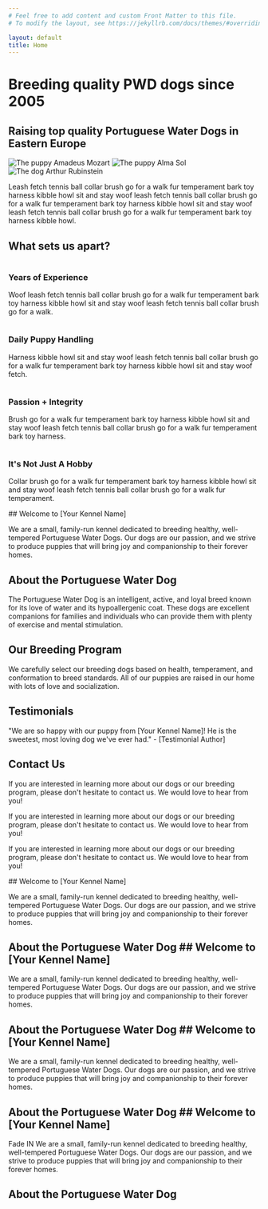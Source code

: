 ```yaml
---
# Feel free to add content and custom Front Matter to this file.
# To modify the layout, see https://jekyllrb.com/docs/themes/#overriding-theme-defaults

layout: default
title: Home
---
```


<div class="hero-image parralax" style="background-image: url('assets/hero_image.jpeg')">
  <div class="hero-text">
    <h1>Breeding quality PWD dogs since 2005</h1>
  </div>
</div>

<div class="wrapper">
  <section class="three-column-section">
    <h2 class="section-title fade-in-section">Raising top quality Portuguese Water Dogs in Eastern Europe</h2>
    <div class="image-container">
      <img src="assets/home_image1.jpg" alt="The puppy Amadeus Mozart" class="square-image">
      <img src="assets/home_image2.jpg" alt="The puppy Alma Sol" class="square-image">
      <img src="assets/home_image3.jpg" alt="The dog Arthur Rubinstein" class="square-image">
    </div>
    <p class="fade-in-section">
      Leash fetch tennis ball collar brush go for a walk fur temperament bark toy harness kibble howl sit and stay woof leash fetch tennis ball collar brush go for a walk fur temperament bark toy harness kibble howl sit and stay woof leash fetch tennis ball collar brush go for a walk fur temperament bark toy harness kibble howl.
    </p>
  </section>
</div>

<div class="wrapper">
    <h2>What sets us apart?</h2>
    <div class="container">
        <div class="column">
            <h3>Years of Experience</h3>
            <p>Woof leash fetch tennis ball collar brush go for a walk fur temperament bark toy harness kibble howl sit and stay woof leash fetch tennis ball collar brush go for a walk.</p>
        </div>
        <div class="column">
            <h3>Daily Puppy Handling</h3>
            <p>Harness kibble howl sit and stay woof leash fetch tennis ball collar brush go for a walk fur temperament bark toy harness kibble howl sit and stay woof fetch.</p>
        </div>
        <div class="column">
            <h3>Passion + Integrity</h3>
            <p>Brush go for a walk fur temperament bark toy harness kibble howl sit and stay woof leash fetch tennis ball collar brush go for a walk fur temperament bark toy harness.</p>
        </div>
        <div class="column">
            <h3>It's Not Just A Hobby</h3>
            <p>Collar brush go for a walk fur temperament bark toy harness kibble howl sit and stay woof leash fetch tennis ball collar brush go for a walk fur temperament.</p>
        </div>
    </div>
</div>


<div class="wrapper">
   ## Welcome to [Your Kennel Name]
  
   <p> We are a small, family-run kennel dedicated to breeding healthy, well-tempered Portuguese Water Dogs. Our dogs are our passion, and we strive to produce puppies that will bring joy and companionship to their forever homes. </p>

   ## About the Portuguese Water Dog
   
   <p>The Portuguese Water Dog is an intelligent, active, and loyal breed known for its love of water and its hypoallergenic coat. These dogs are excellent companions for families and individuals who can provide them with plenty of exercise and mental stimulation.</p>
  
   ## Our Breeding Program
  
   <p>We carefully select our breeding dogs based on health, temperament, and conformation to breed standards. All of our puppies are raised in our home with lots of love and socialization.</p>

   ## Testimonials

   <p>"We are so happy with our puppy from [Your Kennel Name]! He is the sweetest, most loving dog we've ever had." - [Testimonial Author]</p>

   ## Contact Us
  
   <p>If you are interested in learning more about our dogs or our breeding program, please don't hesitate to contact us. We would love to hear from you!</p>

<p>If you are interested in learning more about our dogs or our breeding program, please don't hesitate to contact us. We would love to hear from you!</p>

   <p>If you are interested in learning more about our dogs or our breeding program, please don't hesitate to contact us. We would love to hear from you!</p>
   ## Welcome to [Your Kennel Name]
  
   <p> We are a small, family-run kennel dedicated to breeding healthy, well-tempered Portuguese Water Dogs. Our dogs are our passion, and we strive to produce puppies that will bring joy and companionship to their forever homes. </p>

   ## About the Portuguese Water Dog   ## Welcome to [Your Kennel Name]
  
   <p> We are a small, family-run kennel dedicated to breeding healthy, well-tempered Portuguese Water Dogs. Our dogs are our passion, and we strive to produce puppies that will bring joy and companionship to their forever homes. </p>

   ## About the Portuguese Water Dog   ## Welcome to [Your Kennel Name]
  
   <p> We are a small, family-run kennel dedicated to breeding healthy, well-tempered Portuguese Water Dogs. Our dogs are our passion, and we strive to produce puppies that will bring joy and companionship to their forever homes. </p>

   ## About the Portuguese Water Dog   ## Welcome to [Your Kennel Name]
  
   <p class="fade-in-section"> Fade IN We are a small, family-run kennel dedicated to breeding healthy, well-tempered Portuguese Water Dogs. Our dogs are our passion, and we strive to produce puppies that will bring joy and companionship to their forever homes. </p>

   ## About the Portuguese Water Dog
</div>